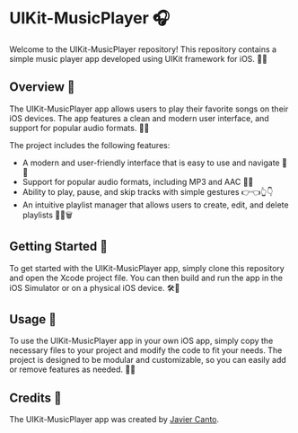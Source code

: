 # UIKit-MusicPlayer 🎧

Welcome to the UIKit-MusicPlayer repository! This repository contains a simple music player app developed using UIKit framework for iOS. 📱🎶

## Overview 📝

The UIKit-MusicPlayer app allows users to play their favorite songs on their iOS devices. The app features a clean and modern user interface, and support for popular audio formats. 🎨🎵

The project includes the following features:

- A modern and user-friendly interface that is easy to use and navigate 📱👀
- Support for popular audio formats, including MP3 and AAC 🎵🎶
- Ability to play, pause, and skip tracks with simple gestures 👉👈👆👇
- An intuitive playlist manager that allows users to create, edit, and delete playlists 📝🎶🗑️

## Getting Started 🚀

To get started with the UIKit-MusicPlayer app, simply clone this repository and open the Xcode project file. You can then build and run the app in the iOS Simulator or on a physical iOS device. 🛠️📱

## Usage 🤖

To use the UIKit-MusicPlayer app in your own iOS app, simply copy the necessary files to your project and modify the code to fit your needs. The project is designed to be modular and customizable, so you can easily add or remove features as needed. 📝🎨

## Credits 🙌

The UIKit-MusicPlayer app was created by [Javier Canto](https://github.com/JavierCantoH).
